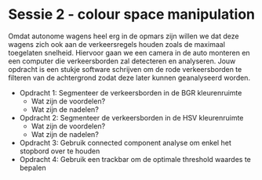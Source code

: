 # Sessie 2 - colour space manipulation

Omdat autonome wagens heel erg in de opmars zijn willen we dat deze wagens zich ook aan de verkeersregels houden zoals de maximaal toegelaten snelheid. Hiervoor gaan we een camera in de auto monteren en een computer die verkeersborden zal detecteren en analyseren. Jouw opdracht is een stukje software schrijven om de rode verkeersborden te filteren van de achtergrond zodat deze later kunnen geanalyseerd worden.

* Opdracht 1: Segmenteer de verkeersborden in de BGR kleurenruimte
   - Wat zijn de voordelen?
   - Wat zijn de nadelen?
* Opdracht 2: Segmenteer de verkeersborden in de HSV kleurenruimte
   - Wat zijn de voordelen?
   - Wat zijn de nadelen?
* Opdracht 3: Gebruik connected component analyse om enkel het stopbord over te houden
* Opdracht 4: Gebruik een trackbar om de optimale threshold waardes te bepalen
